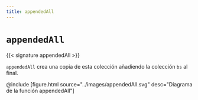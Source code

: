 ```yaml
---
title: appendedAll
---
```


# `appendedAll`

{{< signature appendedAll >}}

`appendedAll` crea una copia de esta colección añadiendo la colección `bs` al final.

@include [figure.html source="../images/appendedAll.svg" desc="Diagrama de la función appendedAll"]
